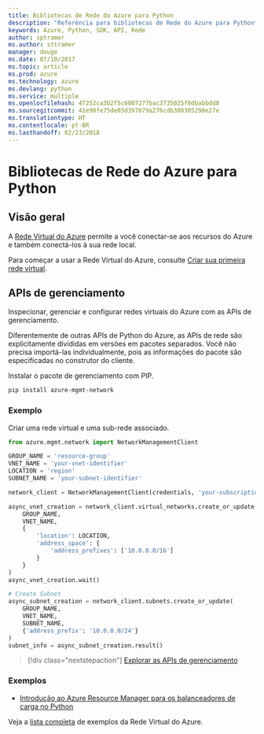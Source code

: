 ```yaml
---
title: Bibliotecas de Rede do Azure para Python
description: "Referência para bibliotecas de Rede do Azure para Python"
keywords: Azure, Python, SDK, API, Rede
author: sptramer
ms.author: sttramer
manager: douge
ms.date: 07/10/2017
ms.topic: article
ms.prod: azure
ms.technology: azure
ms.devlang: python
ms.service: multiple
ms.openlocfilehash: 47252ca3b2f5c6087277bac3735025f0dbabbdd8
ms.sourcegitcommit: 41e90fe75de03d397079a276cdb388305290e27e
ms.translationtype: HT
ms.contentlocale: pt-BR
ms.lasthandoff: 02/23/2018
---
```

# <a name="azure-network-libraries-for-python"></a>Bibliotecas de Rede do Azure para Python

## <a name="overview"></a>Visão geral

A [Rede Virtual do Azure](/azure/virtual-network/virtual-networks-overview) permite a você conectar-se aos recursos do Azure e também conectá-los à sua rede local.

Para começar a usar a Rede Virtual do Azure, consulte [Criar sua primeira rede virtual](/azure/virtual-network/virtual-network-get-started-vnet-subnet).

## <a name="management-apis"></a>APIs de gerenciamento

Inspecionar, gerenciar e configurar redes virtuais do Azure com as APIs de gerenciamento.

Diferentemente de outras APIs de Python do Azure, as APIs de rede são explicitamente divididas em versões em pacotes separados. Você não precisa importá-las individualmente, pois as informações do pacote são especificadas no construtor do cliente.

Instalar o pacote de gerenciamento com PIP.

```bash
pip install azure-mgmt-network
```

### <a name="example"></a>Exemplo

Criar uma rede virtual e uma sub-rede associado.

```python
from azure.mgmt.network import NetworkManagementClient

GROUP_NAME = 'resource-group'
VNET_NAME = 'your-vnet-identifier'
LOCATION = 'region'
SUBNET_NAME = 'your-subnet-identifier'

network_client = NetworkManagementClient(credentials, 'your-subscription-id')

async_vnet_creation = network_client.virtual_networks.create_or_update(
    GROUP_NAME,
    VNET_NAME,
    {
        'location': LOCATION,
        'address_space': {
            'address_prefixes': ['10.0.0.0/16']
        }
    }
)
async_vnet_creation.wait()

# Create Subnet
async_subnet_creation = network_client.subnets.create_or_update(
    GROUP_NAME,
    VNET_NAME,
    SUBNET_NAME,
    {'address_prefix': '10.0.0.0/24'}
)
subnet_info = async_subnet_creation.result()
```

> [!div class="nextstepaction"]
> [Explorar as APIs de gerenciamento](/python/api/overview/azure/network/management)

### <a name="samples"></a>Exemplos

* [Introdução ao Azure Resource Manager para os balanceadores de carga no Python](https://azure.microsoft.com/en-us/resources/samples/network-python-manage-loadbalancer/)

Veja a [lista completa](https://azure.microsoft.com/en-us/resources/samples/?platform=python&term=virtual%20network) de exemplos da Rede Virtual do Azure.
